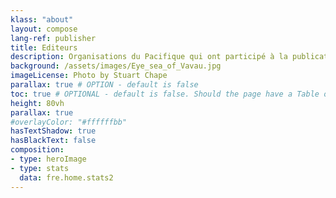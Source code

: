 ```yaml
---
klass: "about"
layout: compose
lang-ref: publisher
title: Editeurs
description: Organisations du Pacifique qui ont participé à la publication des données
background: /assets/images/Eye_sea_of_Vavau.jpg
imageLicense: Photo by Stuart Chape
parallax: true # OPTION - default is false
toc: true # OPTIONAL - default is false. Should the page have a Table of Contents
height: 80vh
parallax: true
#overlayColor: "#ffffffbb"
hasTextShadow: true
hasBlackText: false
composition:
- type: heroImage
- type: stats
  data: fre.home.stats2
---
```

